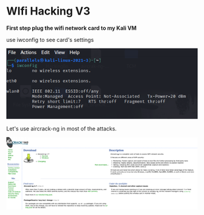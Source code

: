 # WIfi Hacking V3


**First step plug the wifi network card to my Kali VM**

use iwconfig to see card's settings

![IWCONFIG](./images/IWCONFIG1.png) 

Let's use aircrack-ng in most of the attacks.

![aircrack](./images/aircrak.png)

